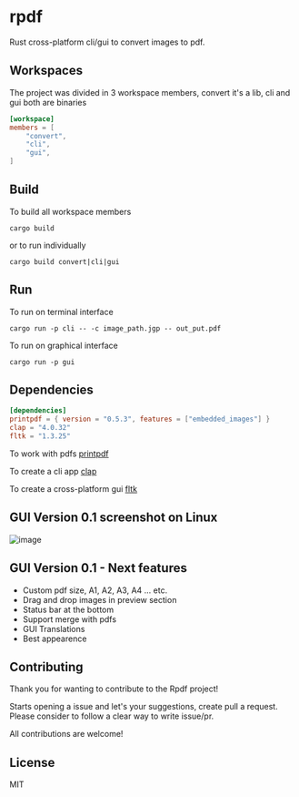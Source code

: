 # rpdf
Rust cross-platform cli/gui to convert images to pdf.

## Workspaces
The project was divided in 3 workspace members,
convert it's a lib, cli and gui both are binaries
```toml
[workspace]
members = [
    "convert",
    "cli",
    "gui",
]
```

## Build
To build all workspace members
```shell
cargo build 
```
or to run individually
```shell
cargo build convert|cli|gui
```

## Run
To run on terminal interface
```shell
cargo run -p cli -- -c image_path.jgp -- out_put.pdf
```

To run on graphical interface
```shell
cargo run -p gui
```
## Dependencies

```toml
[dependencies]
printpdf = { version = "0.5.3", features = ["embedded_images"] }
clap = "4.0.32"
fltk = "1.3.25"
```

To work with pdfs [printpdf](https://github.com/fschutt/printpdf)

To create a cli app [clap](https://github.com/clap-rs/clap)

To create a cross-platform gui [fltk](https://github.com/fltk-rs/fltk-rs)

## GUI Version 0.1 screenshot on Linux
![image](https://user-images.githubusercontent.com/66813406/217687414-552ee1bc-6b6b-4bea-9438-712023f01686.png)


## GUI Version 0.1 - Next features
- Custom pdf size, A1, A2, A3, A4 ... etc.
- Drag and drop images in preview section
- Status bar at the bottom
- Support merge with pdfs
- GUI Translations
- Best appearence

## Contributing

Thank you for wanting to contribute to the Rpdf project!

Starts opening a issue and let's your suggestions, create pull a request.
Please consider to follow a clear way to write issue/pr.

All contributions are welcome!

## License

MIT
